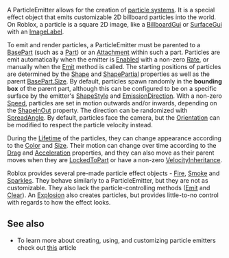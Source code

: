 A ParticleEmitter allows for the creation of [particle systems](https://en.wikipedia.org/wiki/Particle_system). It is a special effect object that emits customizable 2D billboard particles into the world. On Roblox, a particle is a square 2D image, like a [BillboardGui](https://developer.roblox.com/en-us/api-reference/class/BillboardGui) or [SurfaceGui](https://developer.roblox.com/en-us/api-reference/class/SurfaceGui) with an [ImageLabel](https://developer.roblox.com/en-us/api-reference/class/ImageLabel).

To emit and render particles, a ParticleEmitter must be parented to a [BasePart](https://developer.roblox.com/en-us/api-reference/class/BasePart) (such as a [Part](https://developer.roblox.com/en-us/api-reference/class/Part)) or an [Attachment](https://developer.roblox.com/en-us/api-reference/class/Attachment) within such a part. Particles are emit automatically when the emitter is [Enabled](https://developer.roblox.com/en-us/api-reference/property/ParticleEmitter/Enabled) with a non-zero [Rate](https://developer.roblox.com/en-us/api-reference/property/ParticleEmitter/Rate), or manually when the [Emit](https://developer.roblox.com/en-us/api-reference/function/ParticleEmitter/Emit) method is called. The starting positions of particles are determined by the [Shape](https://developer.roblox.com/en-us/api-reference/property/ParticleEmitter/Shape) and [ShapePartial](https://developer.roblox.com/en-us/api-reference/property/ParticleEmitter/ShapePartial) properties as well as the parent [BasePart.Size](https://developer.roblox.com/en-us/api-reference/property/BasePart/Size). By default, particles spawn randomly in the **bounding box** of the parent part, although this can be configured to be on a specific surface by the emitter's [ShapeStyle](https://developer.roblox.com/en-us/api-reference/property/ParticleEmitter/ShapeStyle) and [EmissionDirection](https://developer.roblox.com/en-us/api-reference/property/ParticleEmitter/EmissionDirection). With a non-zero [Speed](https://developer.roblox.com/en-us/api-reference/property/ParticleEmitter/Speed), particles are set in motion outwards and/or inwards, depending on the [ShapeInOut](https://developer.roblox.com/en-us/api-reference/property/ParticleEmitter/ShapeInOut) property. The direction can be randomized with [SpreadAngle](https://developer.roblox.com/en-us/api-reference/property/ParticleEmitter/SpreadAngle). By default, particles face the camera, but the [Orientation](https://developer.roblox.com/en-us/api-reference/property/ParticleEmitter/Orientation) can be modified to respect the particle velocity instead.

During the [Lifetime](https://developer.roblox.com/en-us/api-reference/property/ParticleEmitter/Lifetime) of the particles, they can change appearance according to the [Color](https://developer.roblox.com/en-us/api-reference/property/ParticleEmitter/Color) and [Size](https://developer.roblox.com/en-us/api-reference/property/ParticleEmitter/Size). Their motion can change over time according to the [Drag](https://developer.roblox.com/en-us/api-reference/property/ParticleEmitter/Drag) and [Acceleration](https://developer.roblox.com/en-us/api-reference/property/ParticleEmitter/Acceleration) properties, and they can also move as their parent moves when they are [LockedToPart](https://developer.roblox.com/en-us/api-reference/property/ParticleEmitter/LockedToPart) or have a non-zero [VelocityInheritance](https://developer.roblox.com/en-us/api-reference/property/ParticleEmitter/VelocityInheritance).

Roblox provides several pre-made particle effect objects - [Fire](https://developer.roblox.com/en-us/api-reference/class/Fire), [Smoke](https://developer.roblox.com/en-us/api-reference/class/Smoke) and [Sparkles](https://developer.roblox.com/en-us/api-reference/class/Sparkles). They behave similarly to a ParticleEmitter, but they are not as customizable. They also lack the particle-controlling methods ([Emit](https://developer.roblox.com/en-us/api-reference/function/ParticleEmitter/Emit) and [Clear](https://developer.roblox.com/en-us/api-reference/function/ParticleEmitter/Clear)). An [Explosion](https://developer.roblox.com/en-us/api-reference/class/Explosion) also creates particles, but provides little-to-no control with regards to how the effect looks.

See also
--------

*   To learn more about creating, using, and customizing particle emitters check out [this](https://developer.roblox.com/articles/Particle-Emitters) article